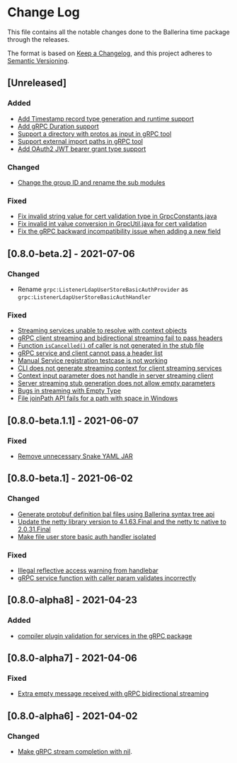 # Change Log
This file contains all the notable changes done to the Ballerina time package through the releases.

The format is based on [Keep a Changelog](https://keepachangelog.com/en/1.0.0/),
and this project adheres to [Semantic Versioning](https://semver.org/spec/v2.0.0.html).

## [Unreleased]
### Added
- [Add Timestamp record type generation and runtime support](https://github.com/ballerina-platform/ballerina-standard-library/issues/393)
- [Add gRPC Duration support](https://github.com/ballerina-platform/ballerina-standard-library/issues/1610)
- [Support a directory with protos as input in gRPC tool](https://github.com/ballerina-platform/ballerina-standard-library/issues/1626)
- [Support external import paths in gRPC tool](https://github.com/ballerina-platform/ballerina-standard-library/issues/1612)
- [Add OAuth2 JWT bearer grant type support](https://github.com/ballerina-platform/ballerina-standard-library/issues/1788)

### Changed
- [Change the group ID and rename the sub modules](https://github.com/ballerina-platform/ballerina-standard-library/issues/1623)

### Fixed 
- [Fix invalid string value for cert validation type in GrpcConstants.java](https://github.com/ballerina-platform/ballerina-standard-library/issues/1631)
- [Fix invalid int value conversion in GrpcUtil.java for cert validation](https://github.com/ballerina-platform/ballerina-standard-library/issues/1632)
- [Fix the gRPC backward incompatibility issue when adding a new field](https://github.com/ballerina-platform/ballerina-standard-library/issues/1572)

## [0.8.0-beta.2] - 2021-07-06
### Changed
- Rename `grpc:ListenerLdapUserStoreBasicAuthProvider` as `grpc:ListenerLdapUserStoreBasicAuthHandler`

### Fixed
- [Streaming services unable to resolve with context objects](https://github.com/ballerina-platform/ballerina-standard-library/issues/1504)
- [gRPC client streaming and bidirectional streaming fail to pass headers](https://github.com/ballerina-platform/ballerina-standard-library/issues/1458)
- [Function `isCancelled()` of caller is not generated in the stub file](https://github.com/ballerina-platform/ballerina-standard-library/issues/1503)
- [gRPC service and client cannot pass a header list](https://github.com/ballerina-platform/ballerina-standard-library/issues/1510)
- [Manual Service registration testcase is not working](https://github.com/ballerina-platform/ballerina-standard-library/issues/724)
- [CLI does not generate streaming context for client streaming services](https://github.com/ballerina-platform/ballerina-standard-library/issues/1457)
- [Context input parameter does not handle in server streaming client](https://github.com/ballerina-platform/ballerina-standard-library/issues/1531)
- [Server streaming stub generation does not allow empty parameters](https://github.com/ballerina-platform/ballerina-standard-library/issues/1536)
- [Bugs in streaming with Empty Type](https://github.com/ballerina-platform/ballerina-standard-library/issues/387)
- [File joinPath API fails for a path with space in Windows](https://github.com/ballerina-platform/ballerina-standard-library/issues/1267)

## [0.8.0-beta.1.1] - 2021-06-07
### Fixed 
- [Remove unnecessary Snake YAML JAR](https://github.com/ballerina-platform/ballerina-standard-library/issues/1432)

## [0.8.0-beta.1] - 2021-06-02
### Changed
- [Generate protobuf definition bal files using Ballerina syntax tree api](https://github.com/ballerina-platform/ballerina-standard-library/issues/1103)
- [Update the netty library version to 4.1.63.Final and the netty tc native to 2.0.31.Final](https://github.com/ballerina-platform/ballerina-standard-library/issues/1584)
- [Make file user store basic auth handler isolated](https://github.com/ballerina-platform/ballerina-standard-library/issues/584)

### Fixed
- [Illegal reflective access warning from handlebar](https://github.com/ballerina-platform/ballerina-standard-library/issues/385)
- [gRPC service function with caller param validates incorrectly](https://github.com/ballerina-platform/ballerina-standard-library/issues/1317)

## [0.8.0-alpha8] - 2021-04-23
### Added
- [compiler plugin validation for services in the gRPC package](https://github.com/ballerina-platform/ballerina-standard-library/issues/814)


## [0.8.0-alpha7] - 2021-04-06
### Fixed
- [Extra empty message received with gRPC bidirectional streaming](ballerina-platform/ballerina-standard-library/issues/1152)


## [0.8.0-alpha6] - 2021-04-02
### Changed
- [Make gRPC stream completion with nil](https://github.com/ballerina-platform/ballerina-standard-library/issues/1209).
